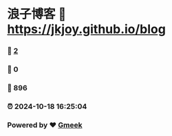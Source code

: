 # 浪子博客 :link: https://jkjoy.github.io/blog 
### :page_facing_up: [2](https://jkjoy.github.io/blog/tag.html) 
### :speech_balloon: 0 
### :hibiscus: 896 
### :alarm_clock: 2024-10-18 16:25:04 
### Powered by :heart: [Gmeek](https://github.com/Meekdai/Gmeek)
